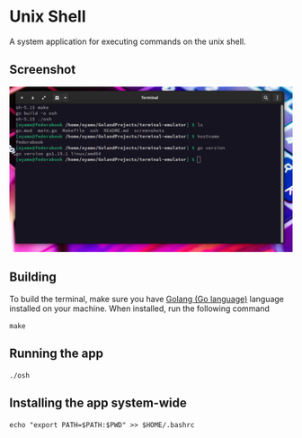 # Unix Shell
A system application for executing commands on the unix shell.

## Screenshot
![Terminal Screenshot](./screenshots/img.png)

## Building 
To build the terminal, make sure you have [Golang (Go language)](https://golang.org) language installed on your machine. When installed, run the following command 

```shell
make 
```

## Running the app
```shell
./osh
```

## Installing the app system-wide
```shell
echo "export PATH=$PATH:$PWD" >> $HOME/.bashrc
```
